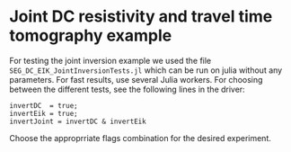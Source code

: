 # Joint DC resistivity and travel time tomography example

For testing the joint inversion example we used the file `SEG_DC_EIK_JointInversionTests.jl` which can be run on julia without any parameters. For fast results, use several Julia workers. For choosing between the different tests, see the following lines in the driver:
```
invertDC  = true;
invertEik = true;
invertJoint = invertDC & invertEik
```  
Choose the approprriate flags combination for the desired experiment.